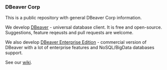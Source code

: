 ### DBeaver Corp

This is a public repository with general DBeaver Corp information.  

We develop <a href="https://github.com/dbeaver/dbeaver">DBeaver</a> - universal database client. It is free and open-source.
Suggestions, feature reqeusts and pull requests are welcome.

We also develop <a href="https://dbeaver.com">DBeaver Enterprise Edition</a> - commercial version of DBeaver with a lot of enterprise features and NoSQL/BigData databases support.

See our <a href="https://github.com/dbeaver-corp/info/wiki">wiki</a>.  
